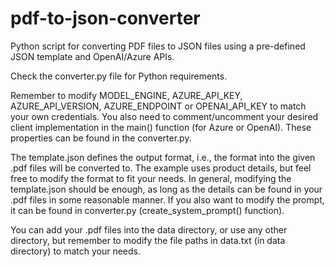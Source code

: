# pdf-to-json-converter
Python script for converting PDF files to JSON files using a pre-defined JSON template and OpenAI/Azure APIs.

Check the converter.py file for Python requirements.

Remember to modify MODEL_ENGINE, AZURE_API_KEY, AZURE_API_VERSION, AZURE_ENDPOINT or OPENAI_API_KEY to match your own credentials. You also need to comment/uncomment your desired client implementation in the main() function (for Azure or OpenAI). These properties can be found in the converter.py.

The template.json defines the output format, i.e., the format into the given .pdf files will be converted to. The example uses product details, but feel free to modify the format to fit your needs. In general, modifying the template.json should be enough, as long as the details can be found in your .pdf files in some reasonable manner. If you also want to modify the prompt, it can be found in converter.py (create_system_prompt() function).

You can add your .pdf files into the data directory, or use any other directory, but remember to modify the file paths in data.txt (in data directory) to match your needs.
